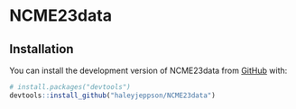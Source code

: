 
<!-- README.md is generated from README.Rmd. Please edit that file -->

# NCME23data

<!-- badges: start -->
<!-- badges: end -->
<!-- The goal of NCME23data is to ... -->

## Installation

You can install the development version of NCME23data from
[GitHub](https://github.com/) with:

``` r
# install.packages("devtools")
devtools::install_github("haleyjeppson/NCME23data")
```
